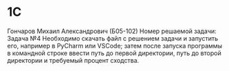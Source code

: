 # 1C
Гончаров Михаил Александрович (Б05-102)
Номер решаемой задачи: Задача №4
Необходимо скачать файл с решением задачи и запустить его, например в PyCharm или VSCode; затем после запуска программы в командной строке ввести путь до первой директории, путь до второй директории и требуемый процент сходства.
